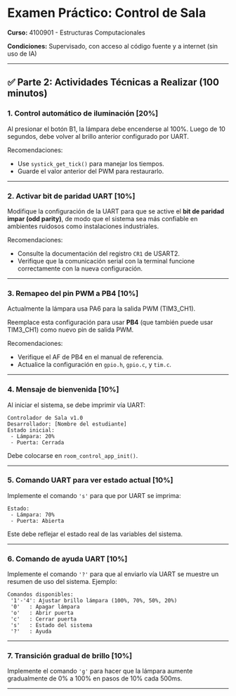 # Examen Práctico: Control de Sala

**Curso:** 4100901 - Estructuras Computacionales

**Condiciones:** Supervisado, con acceso al código fuente y a internet (sin uso de IA)

---

## ✅ Parte 2: Actividades Técnicas a Realizar (100 minutos)

### 1. Control automático de iluminación \[20%]

Al presionar el botón B1, la lámpara debe encenderse al 100%. Luego de 10 segundos, debe volver al brillo anterior configurado por UART.

Recomendaciones:

* Use `systick_get_tick()` para manejar los tiempos.
* Guarde el valor anterior del PWM para restaurarlo.

---

### 2. Activar bit de paridad UART \[10%]

Modifique la configuración de la UART para que se active el **bit de paridad impar (odd parity)**, de modo que el sistema sea más confiable en ambientes ruidosos como instalaciones industriales.

Recomendaciones:

* Consulte la documentación del registro `CR1` de USART2.
* Verifique que la comunicación serial con la terminal funcione correctamente con la nueva configuración.

---

### 3. Remapeo del pin PWM a PB4 \[10%]

Actualmente la lámpara usa PA6 para la salida PWM (TIM3\_CH1).

Reemplace esta configuración para usar **PB4** (que también puede usar TIM3\_CH1) como nuevo pin de salida PWM.

Recomendaciones:

* Verifique el AF de PB4 en el manual de referencia.
* Actualice la configuración en `gpio.h`, `gpio.c`, y `tim.c`.

---

### 4. Mensaje de bienvenida \[10%]

Al iniciar el sistema, se debe imprimir vía UART:

```
Controlador de Sala v1.0
Desarrollador: [Nombre del estudiante]
Estado inicial:
 - Lámpara: 20%
 - Puerta: Cerrada
```

Debe colocarse en `room_control_app_init()`.

---

### 5. Comando UART para ver estado actual \[10%]

Implemente el comando `'s'` para que por UART se imprima:

```
Estado:
 - Lámpara: 70%
 - Puerta: Abierta
```

Este debe reflejar el estado real de las variables del sistema.

---

### 6. Comando de ayuda UART \[10%]

Implemente el comando `'?'` para que al enviarlo vía UART se muestre un resumen de uso del sistema. Ejemplo:

```
Comandos disponibles:
 '1'-'4': Ajustar brillo lámpara (100%, 70%, 50%, 20%)
 '0'   : Apagar lámpara
 'o'   : Abrir puerta
 'c'   : Cerrar puerta
 's'   : Estado del sistema
 '?'   : Ayuda
```

---

### 7. Transición gradual de brillo \[10%]

Implemente el comando `'g'` para hacer que la lámpara aumente gradualmente de 0% a 100% en pasos de 10% cada 500ms.

---
